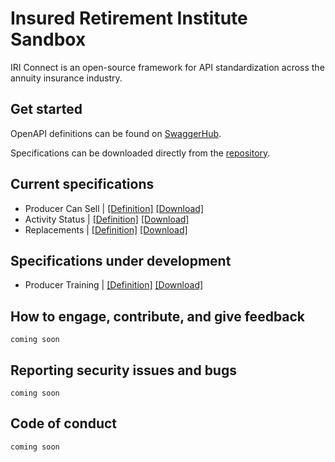 # Insured Retirement Institute Sandbox

IRI Connect is an open-source framework for API standardization across the annuity insurance industry.

## Get started

OpenAPI definitions can be found on [SwaggerHub](https://app.swaggerhub.com/apis/curtislawhorn/IRI-APIs/1.0.0).

Specifications can be downloaded directly from the [repository](/Specifications).

## Current specifications
- Producer Can Sell | [[Definition]](https://app.swaggerhub.com/apis/curtislawhorn/IRI-APIs/1.0.0#/Producer%20Trainings) [[Download]](/Specifications/Producer%20Can%20Sell)
- Activity Status | [[Definition]](https://app.swaggerhub.com/apis/curtislawhorn/IRI-APIs/1.0.0#/Producer%20Trainings) [[Download]](/Specifications/Activity%20Status)
- Replacements | [[Definition]](https://app.swaggerhub.com/apis/curtislawhorn/IRI-APIs/1.0.0#/Producer%20Trainings) [[Download]](/Specifications/Replacements)

## Specifications under development
- Producer Training | [[Definition]](https://app.swaggerhub.com/apis/curtislawhorn/IRI-APIs/1.0.0#/Producer%20Trainings) [[Download]](/Specifications/Producer%20Training)

## How to engage, contribute, and give feedback

`coming soon`

## Reporting security issues and bugs

`coming soon`

## Code of conduct

`coming soon`
